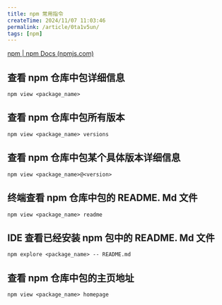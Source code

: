 ```yaml
---
title: npm 常用指令
createTime: 2024/11/07 11:03:46
permalink: /article/0ta1v5un/
tags: [npm]
---
```


[npm | npm Docs (npmjs.com)](https://docs.npmjs.com/cli/v10/commands/npm)

## 查看 npm 仓库中包详细信息

`npm view <package_name>`

## 查看 npm 仓库中包所有版本

`npm view <package_name> versions`

## 查看 npm 仓库中包某个具体版本详细信息

`npm view <package_name>@<version>`

## 终端查看 npm 仓库中包的 README. Md 文件

`npm view <package_name> readme `

## IDE 查看已经安装 npm 包中的 README. Md 文件

`npm explore <package_name> -- README.md`

## 查看 npm 仓库中包的主页地址

`npm view <package_name> homepage`
